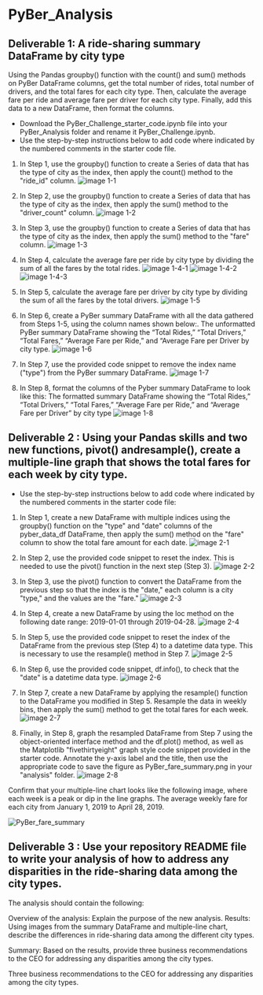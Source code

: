 # PyBer_Analysis
## Deliverable 1: A ride-sharing summary DataFrame by city type
Using the Pandas groupby() function with the count() and sum() methods on PyBer DataFrame columns, get the total number of rides, total number of drivers, and the total fares for each city type. Then, calculate the average fare per ride and average fare per driver for each city type. Finally, add this data to a new DataFrame, then format the columns.

 - Download the PyBer_Challenge_starter_code.ipynb file into your PyBer_Analysis folder and rename it PyBer_Challenge.ipynb.
 - Use the step-by-step instructions below to add code where indicated by the numbered comments in the starter code file.
1. In Step 1, use the groupby() function to create a Series of data that has the type of city as the index, then apply the count() method to the "ride_id" column.
![image 1-1](https://user-images.githubusercontent.com/107659667/179427072-e43b2a1f-44ae-499c-9c1a-df6d3c0d6a8f.jpg)


2. In Step 2, use the groupby() function to create a Series of data that has the type of city as the index, then apply the sum() method to the "driver_count" column.
![image 1-2](https://user-images.githubusercontent.com/107659667/179427087-489c13bd-d801-4852-b119-4625e9580f0e.jpg)


3. In Step 3, use the groupby() function to create a Series of data that has the type of city as the index, then apply the sum() method to the "fare" column.
![image 1-3](https://user-images.githubusercontent.com/107659667/179427090-ce7df87a-20c5-431d-b38e-0e741fd79ca4.jpg)

4. In Step 4, calculate the average fare per ride by city type by dividing the sum of all the fares by the total rides.
![image 1-4-1](https://user-images.githubusercontent.com/107659667/179427123-b5f8c683-3281-4382-942c-f077bf1b01fa.jpg)
![image 1-4-2](https://user-images.githubusercontent.com/107659667/179427124-ae268ca8-f6a8-4d75-a7c3-5e79875df4f1.jpg)
![image 1-4-3](https://user-images.githubusercontent.com/107659667/179427125-f7486e39-ca04-47af-9727-954c4927c86f.jpg)


6. In Step 5, calculate the average fare per driver by city type by dividing the sum of all the fares by the total drivers.
![image 1-5](https://user-images.githubusercontent.com/107659667/179427127-5850e7ca-51ac-40a3-a01d-1941ba321b16.jpg)


8. In Step 6, create a PyBer summary DataFrame with all the data gathered from Steps 1-5, using the column names shown below:.
The unformatted PyBer summary DataFrame showing the “Total Rides,” “Total Drivers,” “Total Fares,” “Average Fare per Ride,” and “Average Fare per Driver by city type.
![image 1-6](https://user-images.githubusercontent.com/107659667/179427132-197d69b6-d4f2-46ff-90dd-9fa69f6bf362.jpg)


7. In Step 7, use the provided code snippet to remove the index name ("type") from the PyBer summary DataFrame.
![image 1-7](https://user-images.githubusercontent.com/107659667/179427139-95dd1513-465b-41b7-93a3-442d1f888b87.jpg)


9. In Step 8, format the columns of the Pyber summary DataFrame to look like this:
The formatted summary DataFrame showing the “Total Rides,” “Total Drivers,” “Total Fares,” “Average Fare per Ride,” and “Average Fare per Driver” by city type
![image 1-8](https://user-images.githubusercontent.com/107659667/179427140-0e79ea43-3300-4afd-bcd7-44b48ec6e91f.jpg)


## Deliverable 2 : Using your Pandas skills and two new functions, pivot() andresample(), create a multiple-line graph that shows the total fares for each week by city type.

 - Use the step-by-step instructions below to add code where indicated by the numbered comments in the starter code file:

1. In Step 1, create a new DataFrame with multiple indices using the groupby() function on the "type" and "date" columns of the pyber_data_df DataFrame, then apply the sum() method on the "fare" column to show the total fare amount for each date.
![image 2-1](https://user-images.githubusercontent.com/107659667/179427150-70eee61b-4533-4ceb-83fc-151dfced56a4.jpg)


2. In Step 2, use the provided code snippet to reset the index. This is needed to use the pivot() function in the next step (Step 3).
![image 2-2](https://user-images.githubusercontent.com/107659667/179427156-936db841-bce9-4616-ab10-89ade4f027c5.jpg)

3. In Step 3, use the pivot() function to convert the DataFrame from the previous step so that the index is the "date," each column is a city "type," and the values are the "fare."
![image 2-3](https://user-images.githubusercontent.com/107659667/179427162-e2194091-64e1-47ac-87d4-90a9aa549bda.jpg)

4. In Step 4, create a new DataFrame by using the loc method on the following date range: 2019-01-01 through 2019-04-28.
![image 2-4](https://user-images.githubusercontent.com/107659667/179427189-707cbe0b-b9af-440c-a466-4163625c5caf.jpg)

5. In Step 5, use the provided code snippet to reset the index of the DataFrame from the previous step (Step 4) to a datetime data type. This is necessary to use the resample() method in Step 7.
![image 2-5](https://user-images.githubusercontent.com/107659667/179427192-48964b17-c5da-4e9d-a08c-9a8a8cdca11b.jpg)

6. In Step 6, use the provided code snippet, df.info(), to check that the "date" is a datetime data type.
![image 2-6](https://user-images.githubusercontent.com/107659667/179427197-a3ec9f08-721c-4def-bc4d-47b8b2c5fd66.jpg)

7. In Step 7, create a new DataFrame by applying the resample() function to the DataFrame you modified in Step 5. Resample the data in weekly bins, then apply the sum() method to get the total fares for each week.
 ![image 2-7](https://user-images.githubusercontent.com/107659667/179427200-1732d9c9-201e-464e-a2b5-97e5116ca2d5.jpg)

8. Finally, in Step 8, graph the resampled DataFrame from Step 7 using the object-oriented interface method and the df.plot() method, as well as the Matplotlib "fivethirtyeight" graph style code snippet provided in the starter code. Annotate the y-axis label and the title, then use the appropriate code to save the figure as PyBer_fare_summary.png in your "analysis" folder.
![image 2-8](https://user-images.githubusercontent.com/107659667/179427201-3d4f5d61-c329-4f4b-b66f-e5bb14169654.jpg)

Confirm that your multiple-line chart looks like the following image, where each week is a peak or dip in the line graphs.
The average weekly fare for each city from January 1, 2019 to April 28, 2019.

![PyBer_fare_summary](https://user-images.githubusercontent.com/107659667/179427380-d31b646e-f45a-4102-afd0-f5937dce8ca3.png)


## Deliverable 3 : Use your repository README file to write your analysis of how to address any disparities in the ride-sharing data among the city types.

The analysis should contain the following:

Overview of the analysis: Explain the purpose of the new analysis.
Results: Using images from the summary DataFrame and multiple-line chart, describe the differences in ride-sharing data among the different city types.

Summary: Based on the results, provide three business recommendations to the CEO for addressing any disparities among the city types.


Three business recommendations to the CEO for addressing any disparities among the city types. 
